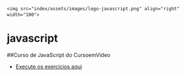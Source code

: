     <img src="index/assets/images/logo-javascript.png" align="right" width="100">
# javascript
    
##Curso de JavaScript do CursoemVideo

 * <p><a href="https://erikaestudar.github.io/javascript/index/index.html">Execute os exercícios aqui</a></p>
